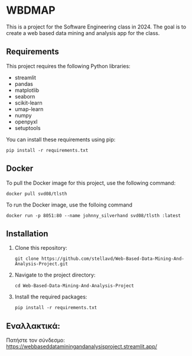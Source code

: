 # WBDMAP

This is a project for the Software Engineering class in 2024. The goal is to create a web based data mining and analysis app for the class.

## Requirements

This project requires the following Python libraries:

- streamlit
- pandas
- matplotlib
- seaborn
- scikit-learn
- umap-learn
- numpy
- openpyxl
- setuptools

You can install these requirements using pip:

```
pip install -r requirements.txt
```

## Docker

To pull the Docker image for this project, use the following command:

```
docker pull svd08/tlsth
```

To run the Docker image, use the folloing command

```
docker run -p 8051:80 --name johnny_silverhand svd08/tlsth :latest
```


## Installation

1. Clone this repository:
   ```
   git clone https://github.com/stellavd/Web-Based-Data-Mining-And-Analysis-Project.git
   ```

2. Navigate to the project directory:
   ```
   cd Web-Based-Data-Mining-And-Analysis-Project
   ```

3. Install the required packages:
   ```
   pip install -r requirements.txt
   ```

## Εναλλακτικά:

Πατήστε τον σύνδεσμο: 
https://webbaseddataminingandanalysisproject.streamlit.app/
